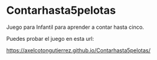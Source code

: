 # Contarhasta5pelotas
Juego para Infantil para aprender a contar hasta cinco.

Puedes probar el juego en esta url:

https://axelcotongutierrez.github.io/Contarhasta5pelotas/
